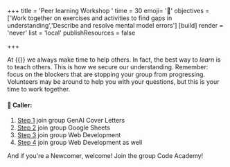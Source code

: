 +++
title = 'Peer learning Workshop '
time = 30
emoji= '🧰'
objectives =['Work together on exercises and activities to find gaps in understanding','Describe and resolve mental model errors']
[build]
  render = 'never'
  list = 'local'
  publishResources = false

+++

At {{<our-name>}} we always make time to help others. In fact, the best way to _learn_ is to teach others. This is how we secure our understanding. Remember: focus on the blockers that are stopping your group from progressing. Volunteers may be around to help you with your questions, but this is your time to work together.

#### 📢 Caller:

1. [Step 1](../steps/one) join group GenAI Cover Letters
2. [Step 2](../steps/two) join group Google Sheets
3. [Step 3](../steps/three) join group Web Development
4. [Step 4](../steps/four) join group Web Development as well

And if you're a Newcomer, welcome! Join the group Code Academy!

